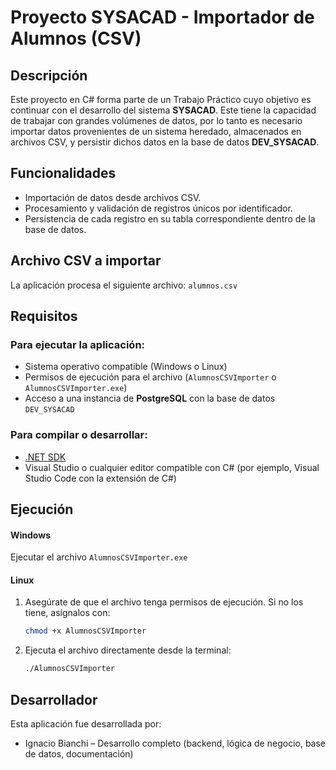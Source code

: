 # Proyecto SYSACAD - Importador de Alumnos (CSV)

## Descripción

Este proyecto en C# forma parte de un Trabajo Práctico cuyo objetivo es continuar con el desarrollo del sistema **SYSACAD**. Este tiene la capacidad de trabajar con grandes volúmenes de datos, por lo tanto es necesario importar datos provenientes de un sistema heredado, almacenados en archivos CSV, y persistir dichos datos en la base de datos **DEV_SYSACAD**.

## Funcionalidades

- Importación de datos desde archivos CSV.
- Procesamiento y validación de registros únicos por identificador.
- Persistencia de cada registro en su tabla correspondiente dentro de la base de datos.

## Archivo CSV a importar

La aplicación procesa el siguiente archivo: `alumnos.csv`


## Requisitos

### Para ejecutar la aplicación:
- Sistema operativo compatible (Windows o Linux)
- Permisos de ejecución para el archivo (`AlumnosCSVImporter` o `AlumnosCSVImporter.exe`)
- Acceso a una instancia de **PostgreSQL** con la base de datos `DEV_SYSACAD`


### Para compilar o desarrollar:
- [.NET SDK](https://dotnet.microsoft.com/download)
- Visual Studio o cualquier editor compatible con C# (por ejemplo, Visual Studio Code con la extensión de C#)

## Ejecución

#### Windows 
Ejecutar el archivo `AlumnosCSVImporter.exe`

#### Linux
1. Asegúrate de que el archivo tenga permisos de ejecución. Si no los tiene, asígnalos con:

   ```bash
   chmod +x AlumnosCSVImporter
    ```
2. Ejecuta el archivo directamente desde la terminal:
   ```bash
   ./AlumnosCSVImporter
    ```
## Desarrollador

Esta aplicación fue desarrollada por:

- Ignacio Bianchi – Desarrollo completo (backend, lógica de negocio, base de datos, documentación)
